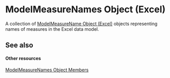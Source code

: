 
# ModelMeasureNames Object (Excel)

A collection of [ModelMeasureName Object (Excel)](91151066-7217-d589-63c7-a21431671397.md) objects representing names of measures in the Excel data model.


## See also


#### Other resources


[ModelMeasureNames Object Members](afe6837c-ee65-0c99-b77e-8c1219272bda.md)
